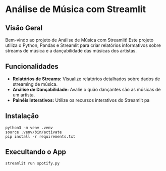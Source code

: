 # Análise de Música com Streamlit

## Visão Geral

Bem-vindo ao projeto de Análise de Música com Streamlit! Este projeto utiliza o Python, Pandas e Streamlit para criar relatórios informativos sobre streams de música e a dançabilidade das músicas dos artistas.

## Funcionalidades

- **Relatórios de Streams:** Visualize relatórios detalhados sobre dados de streaming de música.
- **Análise de Dançabilidade:** Avalie o quão dançantes são as músicas de um artista.
- **Painéis Interativos:** Utilize os recursos interativos do Streamlit pa

## Instalação
```
python3 -m venv .venv
source .venv/bin/activate
pip install -r requirements.txt 
```

## Execultando o App
```
streamlit run spotify.py
```